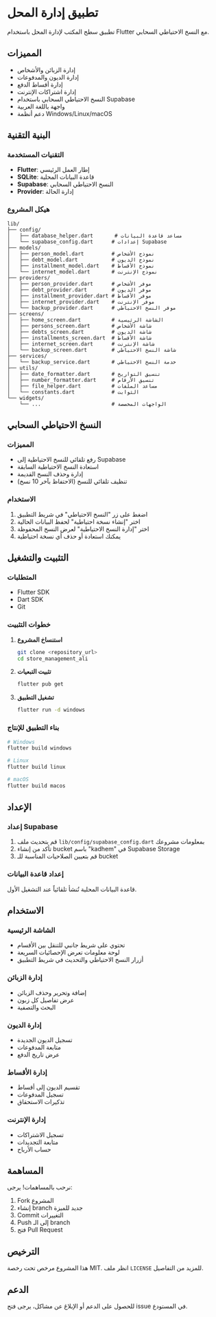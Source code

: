 # تطبيق إدارة المحل

تطبيق سطح المكتب لإدارة المحل باستخدام Flutter مع النسخ الاحتياطي السحابي.

## المميزات

- إدارة الزبائن والأشخاص
- إدارة الديون والمدفوعات
- إدارة أقساط الدفع
- إدارة اشتراكات الإنترنت
- النسخ الاحتياطي السحابي باستخدام Supabase
- واجهة باللغة العربية
- دعم أنظمة Windows/Linux/macOS

## البنية التقنية

### التقنيات المستخدمة
- **Flutter**: إطار العمل الرئيسي
- **SQLite**: قاعدة البيانات المحلية
- **Supabase**: النسخ الاحتياطي السحابي
- **Provider**: إدارة الحالة

### هيكل المشروع

```
lib/
├── config/
│   ├── database_helper.dart       # مساعد قاعدة البيانات
│   └── supabase_config.dart      # إعدادات Supabase
├── models/
│   ├── person_model.dart         # نموذج الأشخاص
│   ├── debt_model.dart           # نموذج الديون
│   ├── installment_model.dart    # نموذج الأقساط
│   └── internet_model.dart       # نموذج الإنترنت
├── providers/
│   ├── person_provider.dart      # موفر الأشخاص
│   ├── debt_provider.dart        # موفر الديون
│   ├── installment_provider.dart # موفر الأقساط
│   ├── internet_provider.dart    # موفر الإنترنت
│   └── backup_provider.dart      # موفر النسخ الاحتياطي
├── screens/
│   ├── home_screen.dart          # الشاشة الرئيسية
│   ├── persons_screen.dart       # شاشة الأشخاص
│   ├── debts_screen.dart         # شاشة الديون
│   ├── installments_screen.dart  # شاشة الأقساط
│   ├── internet_screen.dart      # شاشة الإنترنت
│   └── backup_screen.dart        # شاشة النسخ الاحتياطي
├── services/
│   └── backup_service.dart       # خدمة النسخ الاحتياطي
├── utils/
│   ├── date_formatter.dart       # تنسيق التواريخ
│   ├── number_formatter.dart     # تنسيق الأرقام
│   ├── file_helper.dart          # مساعد الملفات
│   └── constants.dart            # الثوابت
└── widgets/
    └── ...                       # الواجهات المخصصة
```

## النسخ الاحتياطي السحابي

### المميزات
- رفع تلقائي للنسخ الاحتياطية إلى Supabase
- استعادة النسخ الاحتياطية السابقة
- إدارة وحذف النسخ القديمة
- تنظيف تلقائي للنسخ (الاحتفاظ بآخر 10 نسخ)

### الاستخدام
1. اضغط على زر "النسخ الاحتياطي" في شريط التطبيق
2. اختر "إنشاء نسخة احتياطية" لحفظ البيانات الحالية
3. اختر "إدارة النسخ الاحتياطية" لعرض النسخ المحفوظة
4. يمكنك استعادة أو حذف أي نسخة احتياطية

## التثبيت والتشغيل

### المتطلبات
- Flutter SDK
- Dart SDK
- Git

### خطوات التثبيت

1. **استنساخ المشروع**
   ```bash
   git clone <repository_url>
   cd store_management_ali
   ```

2. **تثبيت التبعيات**
   ```bash
   flutter pub get
   ```

3. **تشغيل التطبيق**
   ```bash
   flutter run -d windows
   ```

### بناء التطبيق للإنتاج

```bash
# Windows
flutter build windows

# Linux
flutter build linux

# macOS
flutter build macos
```

## الإعداد

### إعداد Supabase
1. قم بتحديث ملف `lib/config/supabase_config.dart` بمعلومات مشروعك
2. تأكد من إنشاء bucket باسم "kadhem" في Supabase Storage
3. قم بتعيين الصلاحيات المناسبة للـ bucket

### إعداد قاعدة البيانات
قاعدة البيانات المحلية تُنشأ تلقائياً عند التشغيل الأول.

## الاستخدام

### الشاشة الرئيسية
- تحتوي على شريط جانبي للتنقل بين الأقسام
- لوحة معلومات تعرض الإحصائيات السريعة
- أزرار النسخ الاحتياطي والتحديث في شريط التطبيق

### إدارة الزبائن
- إضافة وتحرير وحذف الزبائن
- عرض تفاصيل كل زبون
- البحث والتصفية

### إدارة الديون
- تسجيل الديون الجديدة
- متابعة المدفوعات
- عرض تاريخ الدفع

### إدارة الأقساط
- تقسيم الديون إلى أقساط
- تسجيل المدفوعات
- تذكيرات الاستحقاق

### إدارة الإنترنت
- تسجيل الاشتراكات
- متابعة التجديدات
- حساب الأرباح

## المساهمة

نرحب بالمساهمات! يرجى:

1. Fork المشروع
2. إنشاء branch جديد للميزة
3. Commit التغييرات
4. Push إلى الـ branch
5. فتح Pull Request

## الترخيص

هذا المشروع مرخص تحت رخصة MIT. انظر ملف `LICENSE` للمزيد من التفاصيل.

## الدعم

للحصول على الدعم أو الإبلاغ عن مشاكل، يرجى فتح issue في المستودع.
